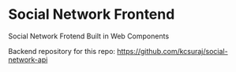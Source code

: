 # Social Network Frontend

Social Network Frotend Built in Web Components

Backend repository for this repo:
https://github.com/kcsuraj/social-network-api
